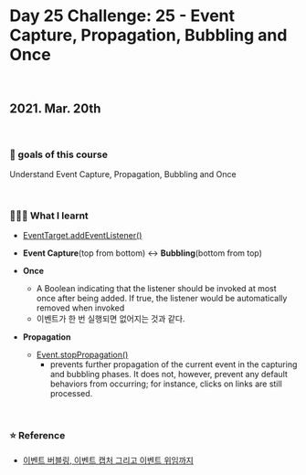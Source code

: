 # Day 25 Challenge: 25 - Event Capture, Propagation, Bubbling and Once

<br>

## 2021. Mar. 20th

<br>

### 💙 goals of this course

Understand Event Capture, Propagation, Bubbling and Once

<br>

### 👩🏻‍💻 What I learnt

- [EventTarget.addEventListener()](https://developer.mozilla.org/ko/docs/Web/API/EventTarget/addEventListener)

- **Event Capture**(top from bottom) ↔ **Bubbling**(bottom from top)

- **Once**

  - A Boolean indicating that the listener should be invoked at most once after being added. If true, the listener would be automatically removed when invoked
  - 이벤트가 한 번 실행되면 없어지는 것과 같다.

- **Propagation**
  - [Event.stopPropagation()](https://developer.mozilla.org/ko/docs/Web/API/Event/stopPropagation)
    - prevents further propagation of the current event in the capturing and bubbling phases. It does not, however, prevent any default behaviors from occurring; for instance, clicks on links are still processed.

<br>

### ⭐️ Reference

- [이벤트 버블링, 이벤트 캡처 그리고 이벤트 위임까지](https://joshua1988.github.io/web-development/javascript/event-propagation-delegation/)
